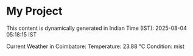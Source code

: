 # My Project

This content is dynamically generated in Indian Time (IST): 2025-08-04 05:18:15 IST


Current Weather in Coimbatore:
Temperature: 23.88 °C
Condition: mist
